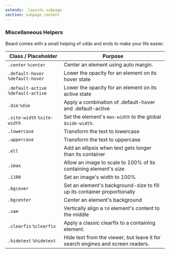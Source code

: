 ```yaml
---
extends: _layouts.subpage
section: subpage_content
---
```

<h3 class="tcg50 ft10 fw3 mb2 md-mb3 flex aic acc">Miscellaneous Helpers</h3>

<p class="tcg50 ft5 fw3 mb4 md-mb6 lh2">Beard comes with a small helping of odds and ends to make your life easier.</p>

<table class="w100 mb6 ft4 tcg60 lh2">
    <thead>
        <tr class="brdr1--bottom bcg10">
            <th class="pv1">Class / Placeholder</th>
            <th class="pv1">Purpose</th>
        </tr>
    </thead>
    <tbody>
        <tr class="brdr1--bottom bcg10">
            <td class="pv1"><code>.center</code> <code>%center</code></td>
            <td class="pv1">Center an element using auto margin.</td>
        </tr>
        <tr class="brdr1--bottom bcg10">
            <td class="pv1"><code>.default-hover</code> <code>%default-hover</code></td>
            <td class="pv1">Lower the opacity for an element on its hover state</td>
        </tr>
        <tr class="brdr1--bottom bcg10">
            <td class="pv1"><code>.default-active</code> <code>%default-active</code></td>
            <td class="pv1">Lower the opacity for an element on its active state</td>
        </tr>
        <tr class="brdr1--bottom bcg10">
            <td class="pv1"><code>.dim</code> <code>%dim</code></td>
            <td class="pv1">Apply a combination of .default-hover and .default-active</td>
        </tr>
        <tr class="brdr1--bottom bcg10">
            <td class="pv1"><code>.site-width</code> <code>%site-width</code></td>
            <td class="pv1">Set the element's <code>max-width</code> to the global <code>$side-width</code>.</td>
        </tr>
        <tr class="brdr1--bottom bcg10">
            <td class="pv1"><code>.lowercase</code></td>
            <td class="pv1">Transform the text to lowercase</td>
        </tr>
        <tr class="brdr1--bottom bcg10">
            <td class="pv1"><code>.uppercase</code></td>
            <td class="pv1">Transform the text to uppercase</td>
        </tr>
        <tr class="brdr1--bottom bcg10">
            <td class="pv1"><code>.ell</code></td>
            <td class="pv1">Add an ellipsis when text gets longer than its container</td>
        </tr>
        <tr class="brdr1--bottom bcg10">
            <td class="pv1"><code>.imax</code></td>
            <td class="pv1">Allow an image to scale to 100% of its containing element's size</td>
        </tr>
        <tr class="brdr1--bottom bcg10">
            <td class="pv1"><code>.i100</code></td>
            <td class="pv1">Set an image's width to 100%</td>
        </tr>
        <tr class="brdr1--bottom bcg10">
            <td class="pv1"><code>.bgcover</code></td>
            <td class="pv1">Set an element's background-size to fill up its container proportionally</td>
        </tr>
        <tr class="brdr1--bottom bcg10">
            <td class="pv1"><code>.bgcenter</code></td>
            <td class="pv1">Center an element's background</td>
        </tr>
        <tr class="brdr1--bottom bcg10">
            <td class="pv1"><code>.vam</code></td>
            <td class="pv1">Vertically align a <code>td</code> element's content to the middle</td>
        </tr>
        <tr class="brdr1--bottom bcg10">
            <td class="pv1"><code>.clearfix</code> <code>%clearfix</code></td>
            <td class="pv1">Apply a classic clearfix to a containing element.</td>
        </tr>
        <tr class="brdr1--bottom bcg10">
            <td class="pv1"><code>.hidetext</code> <code>%hidetext</code></td>
            <td class="pv1">Hide text from the viewer, but leave it for search engines and screen readers.</td>
        </tr>
    </tbody>
</table>


